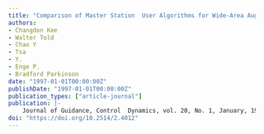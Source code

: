 ```yaml
---
title: "Comparison of Master Station  User Algorithms for Wide-Area Augmentation System"
authors:
- Changdon Kee
- Walter Told
- Chao Y
- Tsa
- Y.
- Enge P.
- Bradford Parkinson
date: "1997-01-01T00:00:00Z"
publishDate: "1997-01-01T00:00:00Z"
publication_types: ["article-journal"]
publication: |-
    Journal of Guidance, Control  Dynamics, vol. 20, No. 1, January, 1997, pp.170-176
doi: "https://doi.org/10.2514/2.4012"
---
```

